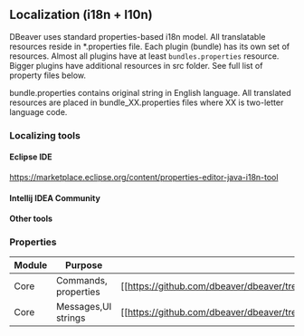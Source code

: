 ## Localization (i18n + l10n)

DBeaver uses standard properties-based i18n model.
All translatable resources reside in *.properties file. Each plugin (bundle) has its own set of resources.
Almost all plugins have at least `bundles.properties` resource. Bigger plugins have additional resources in src folder.
See full list of property files below.

bundle.properties contains original string in English language.
All translated resources are placed in bundle_XX.properties files where XX is two-letter language code.

### Localizing tools
#### Eclipse IDE
https://marketplace.eclipse.org/content/properties-editor-java-i18n-tool

#### Intellij IDEA Community

#### Other tools 

### Properties

Module|Purpose|File
---|---|---
Core| Commands, properties | [[https://github.com/dbeaver/dbeaver/tree/devel/plugins/org.jkiss.dbeaver.core/OSGI-INF/l10n/bundle.properties]]
Core|Messages,UI strings | [[https://github.com/dbeaver/dbeaver/tree/devel/plugins/org.jkiss.dbeaver.core/src/org/jkiss/dbeaver/core/CoreResources.properties]]
